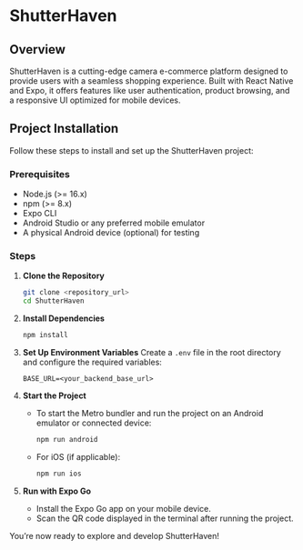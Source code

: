 # ShutterHaven

## Overview

ShutterHaven is a cutting-edge camera e-commerce platform designed to provide users with a seamless shopping experience. Built with React Native and Expo, it offers features like user authentication, product browsing, and a responsive UI optimized for mobile devices.

## Project Installation

Follow these steps to install and set up the ShutterHaven project:

### Prerequisites

-   Node.js (>= 16.x)
-   npm (>= 8.x)
-   Expo CLI
-   Android Studio or any preferred mobile emulator
-   A physical Android device (optional) for testing

### Steps

1. **Clone the Repository**

    ```bash
    git clone <repository_url>
    cd ShutterHaven
    ```

2. **Install Dependencies**

    ```bash
    npm install
    ```

3. **Set Up Environment Variables**
   Create a `.env` file in the root directory and configure the required variables:

    ```
    BASE_URL=<your_backend_base_url>
    ```

4. **Start the Project**

    - To start the Metro bundler and run the project on an Android emulator or connected device:

        ```bash
        npm run android
        ```

    - For iOS (if applicable):
        ```bash
        npm run ios
        ```

5. **Run with Expo Go**
    - Install the Expo Go app on your mobile device.
    - Scan the QR code displayed in the terminal after running the project.

You’re now ready to explore and develop ShutterHaven!

